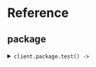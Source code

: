 # Reference
## package
<details><summary><code>client.package.test() -> </code></summary>
<dl>
<dd>

#### 🔌 Usage

<dl>
<dd>

<dl>
<dd>

```ruby
client.package.test({
  for_:'for'
});
```
</dd>
</dl>
</dd>
</dl>

#### ⚙️ Parameters

<dl>
<dd>

<dl>
<dd>

**for_:** `String` 
    
</dd>
</dl>
</dd>
</dl>


</dd>
</dl>
</details>
